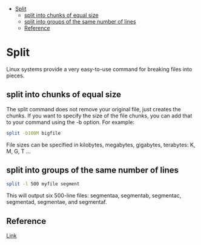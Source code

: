 <!--ts-->
   * [Split](#split)
      * [split into chunks of equal size](#split-into-chunks-of-equal-size)
      * [split into groups of the same number of lines](#split-into-groups-of-the-same-number-of-lines)
      * [Reference](#reference)

<!-- Added by: gil_diy, at: Sun 12 Dec 2021 23:58:37 IST -->

<!--te-->


# Split

Linux systems provide a very easy-to-use command for breaking files into pieces. 

## split into chunks of equal size

The split command does not remove your original file, just creates the chunks. If you want to specify the size of the file chunks, you can add that to your command using the -b option. For example:

```bash
split -b100M bigfile
```

File sizes can be specified in kilobytes, megabytes, gigabytes, terabytes:  K, M, G, T ...

## split into groups of the same number of lines

```bash
split -l 500 myfile segment
```

This will output six 500-line files: segmentaa, segmentab, segmentac, segmentad, segmentae, and segmentaf.


## Reference

[Link](https://kb.iu.edu/d/afar)